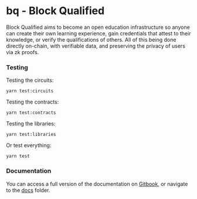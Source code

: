 # bq - Block Qualified

Block Qualified aims to become an open education infrastructure so anyone can create their own learning experience, gain credentials that attest to their knowledge, or verify the qualifications of others. All of this being done directly on-chain, with verifiable data, and preserving the privacy of users via zk proofs.

### Testing 
Testing the circuits:
```
yarn test:circuits
```

Testing the contracts:
```
yarn test:contracts
```

Testing the libraries:
```
yarn test:libraries
```

Or test everything:
```
yarn test
```

### Documentation

You can access a full version of the documentation on [Gitbook](https://deenz.gitbook.io/bq-core-v2/getting-started/readme), or navigate to the [docs](./docs/) folder.

